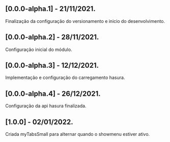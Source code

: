 ## [0.0.0-alpha.1] - 21/11/2021.
Finalização da configuração do versionamento e inicio do desenvolvimento.

## [0.0.0-alpha.2] - 28/11/2021.
Configuração inicial do módulo.

## [0.0.0-alpha.3] - 12/12/2021.
Implementação e configuração do carregamento hasura.

## [0.0.0-alpha.4] - 26/12/2021.
Configuração da api hasura finalizada.

## [1.0.0] - 02/01/2022.
Criada myTabsSmall para alternar quando o showmenu estiver ativo.